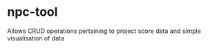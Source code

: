 # npc-tool
Allows CRUD operations pertaining to project score data and simple visualisation of data
